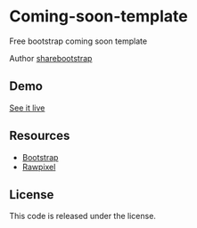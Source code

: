 # Coming-soon-template
Free bootstrap coming soon template

Author [sharebootstrap](https://sharebootstrap.com)


## Demo

[See it live](https://sharebootstrap.com/free-bootstrap-registartion-template/)



## Resources
*   [Bootstrap](https://getbootstrap.com/)
*   [Rawpixel](https://www.rawpixel.com/image/593935/botanical-leaf-frame)

## License
This code is released under the license.


